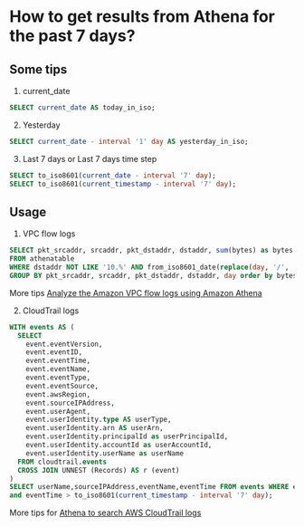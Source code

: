 # How to get results from Athena for the past 7 days?

## Some tips
1. current_date
```sql
SELECT current_date AS today_in_iso;
```

2. Yesterday
```sql
SELECT current_date - interval '1' day AS yesterday_in_iso;
```

3. Last 7 days or Last 7 days time step
```sql
SELECT to_iso8601(current_date - interval '7' day);
SELECT to_iso8601(current_timestamp - interval '7' day);
```

## Usage
1. VPC flow logs
```sql
SELECT pkt_srcaddr, srcaddr, pkt_dstaddr, dstaddr, sum(bytes) as bytes, day
FROM athenatable
WHERE dstaddr NOT LIKE '10.%' AND from_iso8601_date(replace(day, '/', '-')) > current_date - interval '7' day
GROUP BY pkt_srcaddr, srcaddr, pkt_dstaddr, dstaddr, day order by bytes desc
```

More tips [Analyze the Amazon VPC flow logs using Amazon Athena](https://aws.amazon.com/premiumsupport/knowledge-center/athena-analyze-vpc-flow-logs/)

2. CloudTrail logs
```sql
WITH events AS (
  SELECT
    event.eventVersion,
    event.eventID,
    event.eventTime,
    event.eventName,
    event.eventType,
    event.eventSource,
    event.awsRegion,
    event.sourceIPAddress,
    event.userAgent,  
    event.userIdentity.type AS userType,
    event.userIdentity.arn AS userArn,
    event.userIdentity.principalId as userPrincipalId,
    event.userIdentity.accountId as userAccountId,
    event.userIdentity.userName as userName
  FROM cloudtrail.events
  CROSS JOIN UNNEST (Records) AS r (event)
)
SELECT userName,sourceIPAddress,eventName,eventTime FROM events WHERE eventName='ConsoleLogin'
and eventTime > to_iso8601(current_timestamp - interval '7' day);
```

More tips for [Athena to search AWS CloudTrail logs](https://aws.amazon.com/premiumsupport/knowledge-center/athena-tables-search-cloudtrail-logs/)